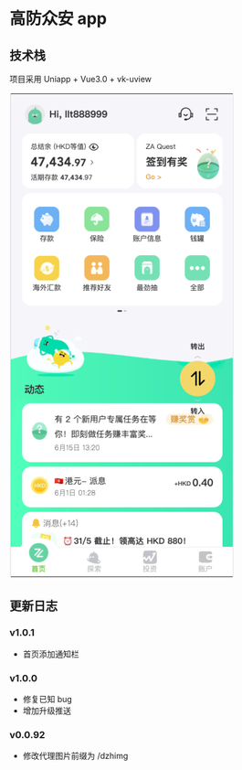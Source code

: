 # 高防众安 app
## 技术栈
项目采用 Uniapp + Vue3.0 + vk-uview
 
![image](./template.png)

## 更新日志
### v1.0.1
- 首页添加通知栏


### v1.0.0 
- 修复已知 bug
- 增加升级推送

### v0.0.92 
- 修改代理图片前缀为 /dzhimg





 